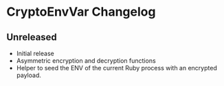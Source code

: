 # CryptoEnvVar Changelog

## Unreleased

* Initial release
* Asymmetric encryption and decryption functions
* Helper to seed the ENV of the current Ruby process with an encrypted payload.
